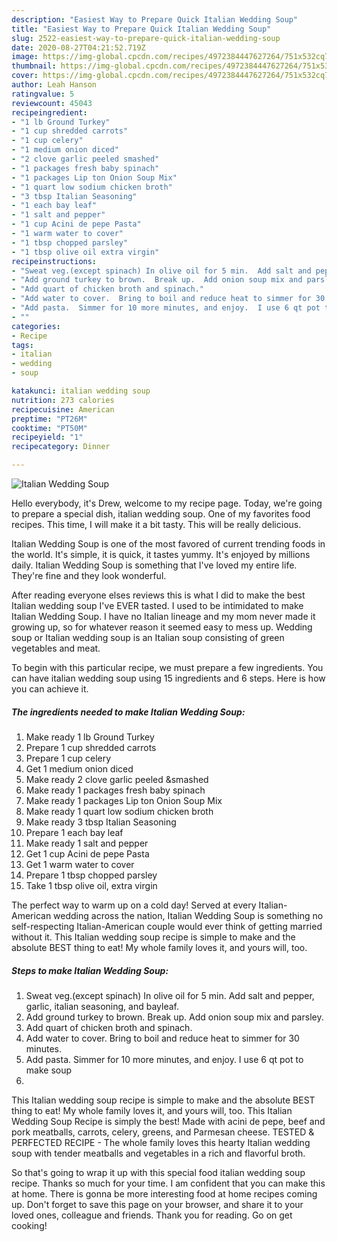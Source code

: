 ```yaml
---
description: "Easiest Way to Prepare Quick Italian Wedding Soup"
title: "Easiest Way to Prepare Quick Italian Wedding Soup"
slug: 2522-easiest-way-to-prepare-quick-italian-wedding-soup
date: 2020-08-27T04:21:52.719Z
image: https://img-global.cpcdn.com/recipes/4972384447627264/751x532cq70/italian-wedding-soup-recipe-main-photo.jpg
thumbnail: https://img-global.cpcdn.com/recipes/4972384447627264/751x532cq70/italian-wedding-soup-recipe-main-photo.jpg
cover: https://img-global.cpcdn.com/recipes/4972384447627264/751x532cq70/italian-wedding-soup-recipe-main-photo.jpg
author: Leah Hanson
ratingvalue: 5
reviewcount: 45043
recipeingredient:
- "1 lb Ground Turkey"
- "1 cup shredded carrots"
- "1 cup celery"
- "1 medium onion diced"
- "2 clove garlic peeled smashed"
- "1 packages fresh baby spinach"
- "1 packages Lip ton Onion Soup Mix"
- "1 quart low sodium chicken broth"
- "3 tbsp Italian Seasoning"
- "1 each bay leaf"
- "1 salt and pepper"
- "1 cup Acini de pepe Pasta"
- "1 warm water to cover"
- "1 tbsp chopped parsley"
- "1 tbsp olive oil extra virgin"
recipeinstructions:
- "Sweat veg.(except spinach) In olive oil for 5 min.  Add salt and pepper, garlic, italian seasoning, and bayleaf."
- "Add ground turkey to brown.  Break up.  Add onion soup mix and parsley."
- "Add quart of chicken broth and spinach."
- "Add water to cover.  Bring to boil and reduce heat to simmer for 30 minutes."
- "Add pasta.  Simmer for 10 more minutes, and enjoy.  I use 6 qt pot to make soup"
- ""
categories:
- Recipe
tags:
- italian
- wedding
- soup

katakunci: italian wedding soup 
nutrition: 273 calories
recipecuisine: American
preptime: "PT26M"
cooktime: "PT50M"
recipeyield: "1"
recipecategory: Dinner

---
```



![Italian Wedding Soup](https://img-global.cpcdn.com/recipes/4972384447627264/751x532cq70/italian-wedding-soup-recipe-main-photo.jpg)

Hello everybody, it's Drew, welcome to my recipe page. Today, we're going to prepare a special dish, italian wedding soup. One of my favorites food recipes. This time, I will make it a bit tasty. This will be really delicious.

Italian Wedding Soup is one of the most favored of current trending foods in the world. It's simple, it is quick, it tastes yummy. It's enjoyed by millions daily. Italian Wedding Soup is something that I've loved my entire life. They're fine and they look wonderful.

After reading everyone elses reviews this is what I did to make the best Italian wedding soup I&#39;ve EVER tasted. I used to be intimidated to make Italian Wedding Soup. I have no Italian lineage and my mom never made it growing up, so for whatever reason it seemed easy to mess up. Wedding soup or Italian wedding soup is an Italian soup consisting of green vegetables and meat.


To begin with this particular recipe, we must prepare a few ingredients. You can have italian wedding soup using 15 ingredients and 6 steps. Here is how you can achieve it.

<!--inarticleads1-->

##### The ingredients needed to make Italian Wedding Soup:

1. Make ready 1 lb Ground Turkey
1. Prepare 1 cup shredded carrots
1. Prepare 1 cup celery
1. Get 1 medium onion diced
1. Make ready 2 clove garlic peeled &amp;smashed
1. Make ready 1 packages fresh baby spinach
1. Make ready 1 packages Lip ton Onion Soup Mix
1. Make ready 1 quart low sodium chicken broth
1. Make ready 3 tbsp Italian Seasoning
1. Prepare 1 each bay leaf
1. Make ready 1 salt and pepper
1. Get 1 cup Acini de pepe Pasta
1. Get 1 warm water to cover
1. Prepare 1 tbsp chopped parsley
1. Take 1 tbsp olive oil, extra virgin


The perfect way to warm up on a cold day! Served at every Italian-American wedding across the nation, Italian Wedding Soup is something no self-respecting Italian-American couple would ever think of getting married without it. This Italian wedding soup recipe is simple to make and the absolute BEST thing to eat! My whole family loves it, and yours will, too. 

<!--inarticleads2-->

##### Steps to make Italian Wedding Soup:

1. Sweat veg.(except spinach) In olive oil for 5 min.  Add salt and pepper, garlic, italian seasoning, and bayleaf.
1. Add ground turkey to brown.  Break up.  Add onion soup mix and parsley.
1. Add quart of chicken broth and spinach.
1. Add water to cover.  Bring to boil and reduce heat to simmer for 30 minutes.
1. Add pasta.  Simmer for 10 more minutes, and enjoy.  I use 6 qt pot to make soup
1. 


This Italian wedding soup recipe is simple to make and the absolute BEST thing to eat! My whole family loves it, and yours will, too. This Italian Wedding Soup Recipe is simply the best! Made with acini de pepe, beef and pork meatballs, carrots, celery, greens, and Parmesan cheese. TESTED &amp; PERFECTED RECIPE - The whole family loves this hearty Italian wedding soup with tender meatballs and vegetables in a rich and flavorful broth. 

So that's going to wrap it up with this special food italian wedding soup recipe. Thanks so much for your time. I am confident that you can make this at home. There is gonna be more interesting food at home recipes coming up. Don't forget to save this page on your browser, and share it to your loved ones, colleague and friends. Thank you for reading. Go on get cooking!
